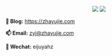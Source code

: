 <p align="center">
    <img src = "https://github-readme-stats.vercel.app/api?username=zhayujie&show_icons=true&count_private=true">
    <img src = "https://github-readme-stats.vercel.app/api/top-langs/?username=zhayujie&hide=html,css&layout=compact&count_private=true&langs_count=8">
</p>

**🔭 Blog:** <https://zhayujie.com>

**📫 Email:** zyj@zhayujie.com

**💬 Wechat:** eijuyahz
